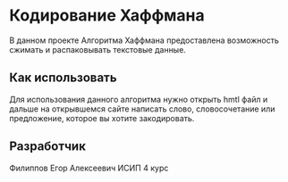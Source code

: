 # Кодирование Хаффмана

В данном проекте Алгоритма Хаффмана предоставлена возможность сжимать и распаковывать текстовые данные.

## Как использовать

Для использования данного алгоритма нужно открыть hmtl файл и дальше на открывшемся сайте написать слово, словосочетание или предложение, которое вы хотите закодировать.

## Разработчик

Филиппов Егор Алексеевич ИСИП 4 курс
